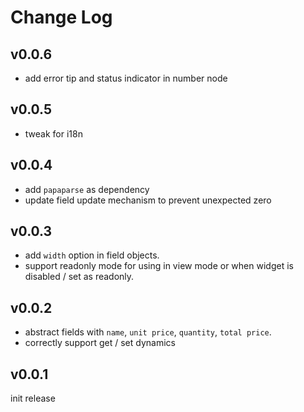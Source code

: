 # Change Log

## v0.0.6

 - add error tip and status indicator in number node


## v0.0.5

 - tweak for i18n


## v0.0.4

 - add `papaparse` as dependency
 - update field update mechanism to prevent unexpected zero


## v0.0.3

 - add `width` option in field objects.
 - support readonly mode for using in view mode or when widget is disabled / set as readonly.


## v0.0.2

 - abstract fields with `name`, `unit price`, `quantity`, `total price`.
 - correctly support get / set dynamics 


## v0.0.1

init release
